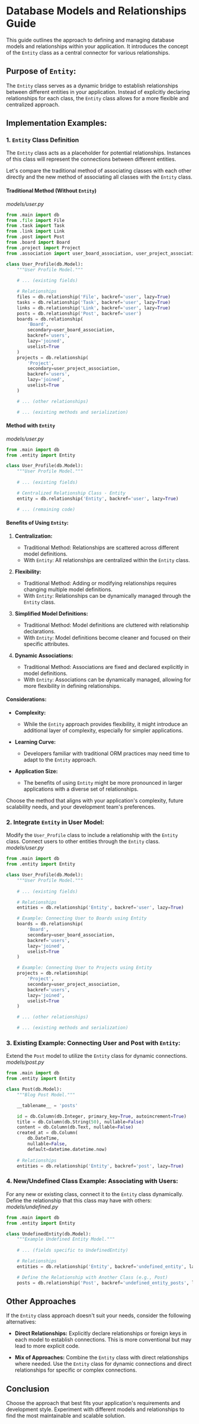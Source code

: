 # Database Models and Relationships Guide

This guide outlines the approach to defining and managing database models and relationships within your application. It introduces the concept of the `Entity` class as a central connector for various relationships.

## Purpose of `Entity`:

The `Entity` class serves as a dynamic bridge to establish relationships between different entities in your application. Instead of explicitly declaring relationships for each class, the `Entity` class allows for a more flexible and centralized approach.

## Implementation Examples:

### 1. `Entity` Class Definition
The `Entity` class acts as a placeholder for potential relationships. Instances of this class will represent the connections between different entities.

Let's compare the traditional method of associating classes with each other directly and the new method of associating all classes with the `Entity` class.

#### Traditional Method (Without `Entity`)
_models/user.py_
```py
from .main import db
from .file import File
from .task import Task
from .link import Link
from .post import Post
from .board import Board
from .project import Project
from .association import user_board_association, user_project_association

class User_Profile(db.Model):
    """User Profile Model."""
    
    # ... (existing fields)

    # Relationships
    files = db.relationship('File', backref='user', lazy=True)
    tasks = db.relationship('Task', backref='user', lazy=True)
    links = db.relationship('Link', backref='user', lazy=True)
    posts = db.relationship('Post', backref='user')
    boards = db.relationship(
        'Board',
        secondary=user_board_association,
        backref='users',
        lazy='joined',
        uselist=True
    )
    projects = db.relationship(
        'Project',
        secondary=user_project_association,
        backref='users',
        lazy='joined',
        uselist=True
    )

    # ... (other relationships)

    # ... (existing methods and serialization)
```

#### Method with `Entity`
_models/user.py_
```py
from .main import db
from .entity import Entity

class User_Profile(db.Model):
    """User Profile Model."""
    
    # ... (existing fields)

    # Centralized Relationship Class - Entity
    entity = db.relationship('Entity', backref='user', lazy=True)

    # ... (remaining code)
```

#### Benefits of Using `Entity`:
1. **Centralization:**
   - Traditional Method: Relationships are scattered across different model definitions.
   - With `Entity`: All relationships are centralized within the `Entity` class.

2. **Flexibility:**
   - Traditional Method: Adding or modifying relationships requires changing multiple model definitions.
   - With `Entity`: Relationships can be dynamically managed through the `Entity` class.

3. **Simplified Model Definitions:**
   - Traditional Method: Model definitions are cluttered with relationship declarations.
   - With `Entity`: Model definitions become cleaner and focused on their specific attributes.

4. **Dynamic Associations:**
   - Traditional Method: Associations are fixed and declared explicitly in model definitions.
   - With `Entity`: Associations can be dynamically managed, allowing for more flexibility in defining relationships.

#### Considerations:
- **Complexity:**
  - While the `Entity` approach provides flexibility, it might introduce an additional layer of complexity, especially for simpler applications.

- **Learning Curve:**
  - Developers familiar with traditional ORM practices may need time to adapt to the `Entity` approach.

- **Application Size:**
  - The benefits of using `Entity` might be more pronounced in larger applications with a diverse set of relationships.

Choose the method that aligns with your application's complexity, future scalability needs, and your development team's preferences.

### 2. Integrate `Entity` in User Model:
Modify the `User_Profile` class to include a relationship with the `Entity` class. Connect users to other entities through the `Entity` class.
_models/user.py_
```py
from .main import db
from .entity import Entity

class User_Profile(db.Model):
    """User Profile Model."""
    
    # ... (existing fields)

    # Relationships
    entities = db.relationship('Entity', backref='user', lazy=True)

    # Example: Connecting User to Boards using Entity
    boards = db.relationship(
        'Board',
        secondary=user_board_association,
        backref='users',
        lazy='joined',
        uselist=True
    )

    # Example: Connecting User to Projects using Entity
    projects = db.relationship(
        'Project',
        secondary=user_project_association,
        backref='users',
        lazy='joined',
        uselist=True
    )

    # ... (other relationships)

    # ... (existing methods and serialization)
```

### 3. Existing Example: Connecting User and Post with `Entity`:
Extend the `Post` model to utilize the `Entity` class for dynamic connections.
_models/post.py_
```py
from .main import db
from .entity import Entity

class Post(db.Model):
    """Blog Post Model."""

    __tablename__ = 'posts'

    id = db.Column(db.Integer, primary_key=True, autoincrement=True)
    title = db.Column(db.String(50), nullable=False)
    content = db.Column(db.Text, nullable=False)
    created_at = db.Column(
        db.DateTime,
        nullable=False,
        default=datetime.datetime.now)
    
    # Relationships
    entities = db.relationship('Entity', backref='post', lazy=True)
```

### 4. New/Undefined Class Example: Associating with Users:
For any new or existing class, connect it to the `Entity` class dynamically. Define the relationship that this class may have with others:
_models/undefined.py_
```py
from .main import db
from .entity import Entity

class UndefinedEntity(db.Model):
    """Example Undefined Entity Model."""
    
    # ... (fields specific to UndefinedEntity)

    # Relationships
    entities = db.relationship('Entity', backref='undefined_entity', lazy=True)

    # Define the Relationship with Another Class (e.g., Post)
    posts = db.relationship('Post', backref='undefined_entity_posts', lazy=True)
```

## Other Approaches

If the `Entity` class approach doesn't suit your needs, consider the following alternatives:

- **Direct Relationships:**
  Explicitly declare relationships or foreign keys in each model to establish connections. This is more conventional but may lead to more explicit code.

- **Mix of Approaches:**
  Combine the `Entity` class with direct relationships where needed. Use the `Entity` class for dynamic connections and direct relationships for specific or complex connections.

## Conclusion

Choose the approach that best fits your application's requirements and development style. Experiment with different models and relationships to find the most maintainable and scalable solution.
